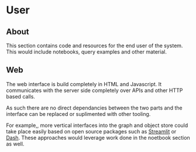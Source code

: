 # User 

## About

This section contains code and resources for the end user of the system.  This would include notebooks, query examples and other material.

## Web

The web interface is build completely in HTML and Javascript. 
It communicates with the server side completely over APIs and 
other HTTP based calls.  

As such there are no direct dependancies between the two parts 
and the interface can be replaced or suplimented with other tooling.

For example,, more vertical interfaces into the graph and object store could take place easily based on open source packages such as [Streamlit](https://streamlit.io/) or [Dash](https://dash.plotly.com/).  These approaches would leverage work done in the noetbook section as well.  



